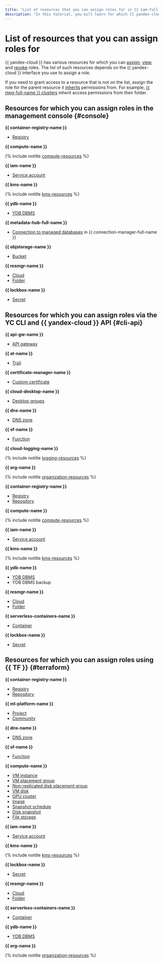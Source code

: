 ```yaml
---
title: "List of resources that you can assign roles for in {{ iam-full-name }}"
description: "In this tutorial, you will learn for which {{ yandex-cloud }} resources you can assign roles."
---
```


# List of resources that you can assign roles for


{{ yandex-cloud }} has various resources for which you can [assign](../../operations/roles/grant.md), [view](../../operations/roles/get-assigned-roles.md), and [revoke](../../operations/roles/revoke.md) roles. The list of such resources depends on the {{ yandex-cloud }} interface you use to assign a role.

If you need to grant access to a resource that is not on the list, assign the role for the parent resource it [inherits](index.md#inheritance) permissions from. For example, [{{ mpg-full-name }} clusters](../../../managed-postgresql/concepts/index.md) inherit access permissions from their folder.

## Resources for which you can assign roles in the management console {#console}

**{{ container-registry-name }}**
* [Registry](../../../container-registry/operations/roles/grant.md)

**{{ compute-name }}**

{% include notitle [compute-resources](../../../_includes/iam/resources-with-access-control/compute.md) %}

**{{ iam-name }}**
* [Service account](../../operations/sa/assign-role-for-sa.md)

**{{ kms-name }}**

{% include notitle [kms-resources](../../../_includes/iam/resources-with-access-control/kms.md) %}

**{{ ydb-name }}**
* [YDB DBMS](../../../ydb/operations/manage-databases.md#add-access-binding)

**{{ metadata-hub-full-name }}**
* [Connection to managed databases](../../../metadata-hub/operations/connection-access.md) in {{ connection-manager-full-name }}

**{{ objstorage-name }}**
* [Bucket](../../../storage/operations/buckets/iam-access.md)

**{{ resmgr-name }}**
* [Cloud](../../../resource-manager/operations/cloud/set-access-bindings.md)
* [Folder](../../../resource-manager/operations/folder/set-access-bindings.md)

**{{ lockbox-name }}**
* [Secret](../../../lockbox/operations/secret-access.md)

## Resources for which you can assign roles via the YC CLI and {{ yandex-cloud }} API {#cli-api}

**{{ api-gw-name }}**
* [API gateway](../../../api-gateway/concepts/index.md)

**{{ at-name }}**
* [Trail](../../../audit-trails/concepts/trail.md)

**{{ certificate-manager-name }}**
* [Custom certificate](../../../certificate-manager/concepts/imported-certificate.md)

**{{ cloud-desktop-name }}**
* [Desktop groups](../../../cloud-desktop/concepts/desktops-and-groups.md)

**{{ dns-name }}**
* [DNS zone](../../../dns/operations/zone-access.md)

**{{ sf-name }}**
* [Function](../../../functions/operations/function/role-add.md)

**{{ cloud-logging-name }}**

{% include notitle [logging-resources](../../../_includes/iam/resources-with-access-control/logging.md) %}

**{{ org-name }}**

{% include notitle [organization-resources](../../../_includes/iam/resources-with-access-control/organization.md) %}

**{{ container-registry-name }}**
* [Registry](../../../container-registry/operations/roles/grant.md)
* [Repository](../../../container-registry/operations/roles/grant.md)

**{{ compute-name }}**

{% include notitle [compute-resources](../../../_includes/iam/resources-with-access-control/compute.md) %}

**{{ iam-name }}**
* [Service account](../../operations/sa/assign-role-for-sa.md)

**{{ kms-name }}**

{% include notitle [kms-resources](../../../_includes/iam/resources-with-access-control/kms.md) %}

**{{ ydb-name }}**
* [YDB DBMS](../../../ydb/operations/manage-databases.md#add-access-binding)
* YDB DBMS backup

**{{ resmgr-name }}**
* [Cloud](../../../resource-manager/operations/cloud/set-access-bindings.md)
* [Folder](../../../resource-manager/operations/folder/set-access-bindings.md)

**{{ serverless-containers-name }}**
* [Container](../../../serverless-containers/operations/role-add.md)

**{{ lockbox-name }}**
* [Secret](../../../lockbox/operations/secret-access.md)

## Resources for which you can assign roles using {{ TF }} {#terraform}

**{{ container-registry-name }}**
* [Registry](../../../container-registry/operations/roles/grant.md)
* [Repository](../../../container-registry/operations/roles/grant.md)

**{{ ml-platform-name }}**
* [Project](../../../datasphere/security/index.md)
* [Community](../../../datasphere/security/index.md)

**{{ dns-name }}**
* [DNS zone](../../../dns/operations/zone-access.md)

**{{ sf-name }}**
* [Function](../../../functions/operations/function/role-add.md)

**{{ compute-name }}**
* [VM instance](../../../compute/operations/vm-control/vm-access.md)
* [VM placement group](../../../compute/operations/placement-groups/access.md)
* [Non-replicated disk placement group](../../../compute/operations/disk-placement-groups/access.md)
* [VM disk](../../../compute/operations/disk-control/disk-access.md)
* [GPU cluster](../../../compute/operations/gpu-cluster/access.md)
* [Image](../../../compute/operations/image-control/access.md)
* [Snapshot schedule](../../../compute/operations/snapshot-control/snapshot-schedule-access.md)
* [Disk snapshot](../../../compute/operations/snapshot-control/snapshot-access.md)
* [File storage](../../../compute/operations/filesystem/filesystem-access.md)

**{{ iam-name }}**
* [Service account](../../operations/sa/assign-role-for-sa.md)

**{{ kms-name }}**

{% include notitle [kms-resources](../../../_includes/iam/resources-with-access-control/kms.md) %}

**{{ lockbox-name }}**
* [Secret](../../../lockbox/operations/secret-access.md)

**{{ resmgr-name }}**
* [Cloud](../../../resource-manager/operations/cloud/set-access-bindings.md)
* [Folder](../../../resource-manager/operations/folder/set-access-bindings.md)

**{{ serverless-containers-name }}**
* [Container](../../../serverless-containers/operations/role-add.md)

**{{ ydb-name }}**
* [YDB DBMS](../../../ydb/security/index.md)

**{{ org-name }}**

{% include notitle [organization-resources](../../../_includes/iam/resources-with-access-control/organization.md) %}
